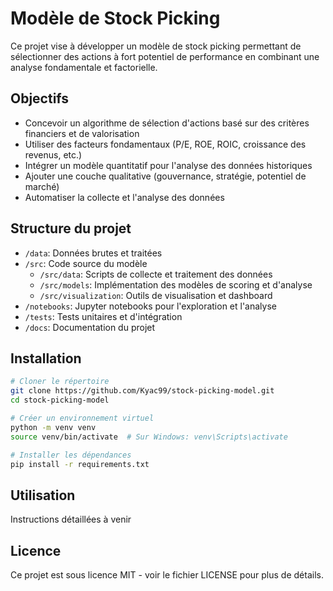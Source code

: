 # Modèle de Stock Picking

Ce projet vise à développer un modèle de stock picking permettant de sélectionner des actions à fort potentiel de performance en combinant une analyse fondamentale et factorielle.

## Objectifs

- Concevoir un algorithme de sélection d'actions basé sur des critères financiers et de valorisation
- Utiliser des facteurs fondamentaux (P/E, ROE, ROIC, croissance des revenus, etc.)
- Intégrer un modèle quantitatif pour l'analyse des données historiques
- Ajouter une couche qualitative (gouvernance, stratégie, potentiel de marché)
- Automatiser la collecte et l'analyse des données

## Structure du projet

- `/data`: Données brutes et traitées
- `/src`: Code source du modèle
  - `/src/data`: Scripts de collecte et traitement des données
  - `/src/models`: Implémentation des modèles de scoring et d'analyse
  - `/src/visualization`: Outils de visualisation et dashboard
- `/notebooks`: Jupyter notebooks pour l'exploration et l'analyse
- `/tests`: Tests unitaires et d'intégration
- `/docs`: Documentation du projet

## Installation

```bash
# Cloner le répertoire
git clone https://github.com/Kyac99/stock-picking-model.git
cd stock-picking-model

# Créer un environnement virtuel
python -m venv venv
source venv/bin/activate  # Sur Windows: venv\Scripts\activate

# Installer les dépendances
pip install -r requirements.txt
```

## Utilisation

Instructions détaillées à venir

## Licence

Ce projet est sous licence MIT - voir le fichier LICENSE pour plus de détails.